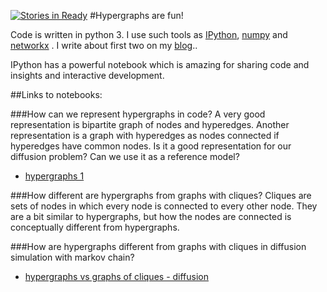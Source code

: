 [![Stories in Ready](https://badge.waffle.io/atterothegreatest/hypergraph.png?label=ready&title=Ready)](https://waffle.io/atterothegreatest/hypergraph)
#Hypergraphs are fun!

Code is written in python 3. I use such tools
as [IPython](http://ipython.org/), [numpy](http://www.numpy.org/)
and [networkx](http://networkx.github.io/)
. I write about first two on my
[blog](http://blog.atte.ro/posts/python-for-science.html)..

IPython has a powerful notebook which is amazing for sharing code
and insights and interactive development.

##Links to notebooks:

###How can we represent hypergraphs in code?
A very good representation is bipartite graph of nodes and hyperedges.
 Another representation is a graph with hyperedges as nodes connected if
 hyperedges have common nodes. Is it a good representation for our
diffusion problem? Can we use it as a reference model?

- [hypergraphs 1](http://nbviewer.ipython.org/github/atteroTheGreatest/hypergraph/blob/master/notebooks/hypergraphs_1.ipynb?create=1)


###How different are hypergraphs from graphs with cliques?
Cliques are sets of nodes in which every node is connected to every other node.
 They are a bit similar to hypergraphs, but how the nodes are connected
is conceptually different from hypergraphs.

###How are hypergraphs different from graphs with cliques in diffusion simulation with markov chain?

- [hypergraphs vs graphs of cliques - diffusion](http://nbviewer.ipython.org/github/atteroTheGreatest/hypergraph/blob/master/hypergraph/clique_comparison.ipynb?create=1)


